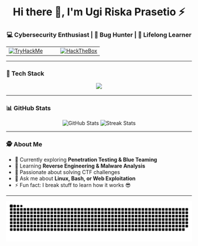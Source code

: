 <h1 align="center">Hi there 👋, I'm Ugi Riska Prasetio ⚡</h1>
<h3 align="center">💻 Cybersecurity Enthusiast | 🧩 Bug Hunter | 🧠 Lifelong Learner</h3>

<table align="center">
  <tr>
    <td align="center">
      <a href="https://tryhackme.com/p/Testt4rosa">
        <img src="https://tryhackme-badges.s3.amazonaws.com/Testt4rosa.png" alt="TryHackMe" height="120">
      </a>
    </td>
    <td width="20"></td> <!-- jarak antar badge -->
    <td align="center">
      <a href="https://app.hackthebox.com/profile/2106016">
        <img src="https://www.hackthebox.com/badge/image/2106016" alt="HackTheBox" height="120">
      </a>
    </td>
  </tr>
</table>



---

### 🧰 Tech Stack
<p align="center">
  <img src="https://skillicons.dev/icons?i=linux,bash,python,java,html,css,js,react,kali,docker,vscode,git" />
</p>

---

### 📊 GitHub Stats
<p align="center">
  <img src="https://github-readme-stats.vercel.app/api?username=Testt4rosa&show_icons=true&theme=tokyonight" alt="GitHub Stats" height="150"/>
  <img src="https://github-readme-streak-stats.herokuapp.com/?user=Testt4rosa&theme=tokyonight" alt="Streak Stats" height="150"/>
</p>

---

### 🕵️ About Me
- 🔭 Currently exploring **Penetration Testing & Blue Teaming**
- 🌱 Learning **Reverse Engineering & Malware Analysis**
- 🧩 Passionate about solving CTF challenges
- 💬 Ask me about **Linux, Bash, or Web Exploitation**
- ⚡ Fun fact: I break stuff to learn how it works 😎

---

<p align="center">
  <img src="https://raw.githubusercontent.com/Platane/snk/output/github-contribution-grid-snake.svg" alt="Snake animation" />
</p>
